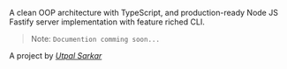 A clean OOP architecture with TypeScript, and production-ready Node JS Fastify server implementation with feature riched CLI. 

> Note: `Documention comming soon...`

A project by *[Utpal Sarkar][profile]*

[profile]: <https://github.com/uksarkar>